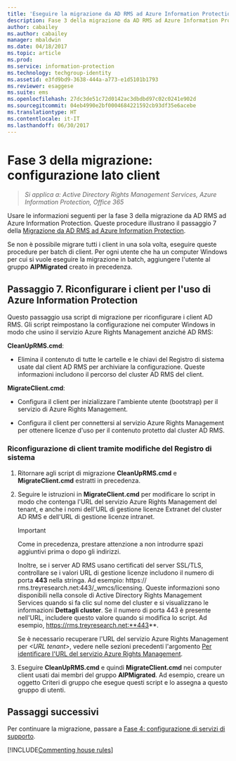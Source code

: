 ```yaml
---
title: 'Eseguire la migrazione da AD RMS ad Azure Information Protection: fase 3'
description: Fase 3 della migrazione da AD RMS ad Azure Information Protection, che illustra il passaggio 7 della migrazione da AD RMS ad Azure Information Protection.
author: cabailey
ms.author: cabailey
manager: mbaldwin
ms.date: 04/18/2017
ms.topic: article
ms.prod: 
ms.service: information-protection
ms.technology: techgroup-identity
ms.assetid: e3fd9bd9-3638-444a-a773-e1d5101b1793
ms.reviewer: esaggese
ms.suite: ems
ms.openlocfilehash: 27dc3de51c72d0142ac3dbdbd97c02c0241e902d
ms.sourcegitcommit: 04eb4990e2bf0004684221592cb93df35e6acebe
ms.translationtype: HT
ms.contentlocale: it-IT
ms.lasthandoff: 06/30/2017
---
```

# <a name="migration-phase-3---client-side-configuration"></a>Fase 3 della migrazione: configurazione lato client

>*Si applica a: Active Directory Rights Management Services, Azure Information Protection, Office 365*

Usare le informazioni seguenti per la fase 3 della migrazione da AD RMS ad Azure Information Protection. Queste procedure illustrano il passaggio 7 della [Migrazione da AD RMS ad Azure Information Protection](migrate-from-ad-rms-to-azure-rms.md).

Se non è possibile migrare tutti i client in una sola volta, eseguire queste procedure per batch di client. Per ogni utente che ha un computer Windows per cui si vuole eseguire la migrazione in batch, aggiungere l'utente al gruppo **AIPMigrated** creato in precedenza.

## <a name="step-7-reconfigure-clients-to-use-azure-information-protection"></a>Passaggio 7. Riconfigurare i client per l'uso di Azure Information Protection

Questo passaggio usa script di migrazione per riconfigurare i client AD RMS. Gli script reimpostano la configurazione nei computer Windows in modo che usino il servizio Azure Rights Management anziché AD RMS: 

**CleanUpRMS.cmd**:

- Elimina il contenuto di tutte le cartelle e le chiavi del Registro di sistema usate dal client AD RMS per archiviare la configurazione. Queste informazioni includono il percorso del cluster AD RMS del client.

**MigrateClient.cmd**:

- Configura il client per inizializzare l'ambiente utente (bootstrap) per il servizio di Azure Rights Management.

-  Configura il client per connettersi al servizio Azure Rights Management per ottenere licenze d'uso per il contenuto protetto dal cluster AD RMS. 


### <a name="client-reconfiguration-by-using-registry-edits"></a>Riconfigurazione di client tramite modifiche del Registro di sistema

1. Ritornare agli script di migrazione **CleanUpRMS.cmd** e **MigrateClient.cmd** estratti in precedenza.

2.  Seguire le istruzioni in **MigrateClient.cmd** per modificare lo script in modo che contenga l'URL del servizio Azure Rights Management del tenant, e anche i nomi dell'URL di gestione licenze Extranet del cluster AD RMS e dell'URL di gestione licenze intranet.

    > [!IMPORTANT]
    > Come in precedenza, prestare attenzione a non introdurre spazi aggiuntivi prima o dopo gli indirizzi.
    > 
    > Inoltre, se i server AD RMS usano certificati del server SSL/TLS, controllare se i valori URL di gestione licenze includono il numero di porta **443** nella stringa. Ad esempio: https:// rms.treyresearch.net:443/_wmcs/licensing. Queste informazioni sono disponibili nella console di Active Directory Rights Management Services quando si fa clic sul nome del cluster e si visualizzano le informazioni **Dettagli cluster**. Se il numero di porta 443 è presente nell'URL, includere questo valore quando si modifica lo script. Ad esempio, https://rms.treyresearch.net:**443**. 

    Se è necessario recuperare l'URL del servizio Azure Rights Management per *&lt;URL tenant&gt;*, vedere nelle sezioni precedenti l'argomento [Per identificare l'URL del servizio Azure Rights Management](migrate-from-ad-rms-phase1.md#to-identify-your-azure-rights-management-service-url).

3.  Eseguire **CleanUpRMS.cmd** e quindi **MigrateClient.cmd** nei computer client usati dai membri del gruppo **AIPMigrated**. Ad esempio, creare un oggetto Criteri di gruppo che esegue questi script e lo assegna a questo gruppo di utenti.


## <a name="next-steps"></a>Passaggi successivi
Per continuare la migrazione, passare a [Fase 4: configurazione di servizi di supporto](migrate-from-ad-rms-phase3.md).

[!INCLUDE[Commenting house rules](../includes/houserules.md)]